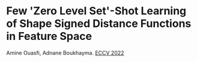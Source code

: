 # Few 'Zero Level Set'-Shot Learning of Shape Signed Distance Functions in Feature Space
  Amine Ouasfi, Adnane Boukhayma. [ECCV 2022](https://arxiv.org/abs/2207.04161) 
